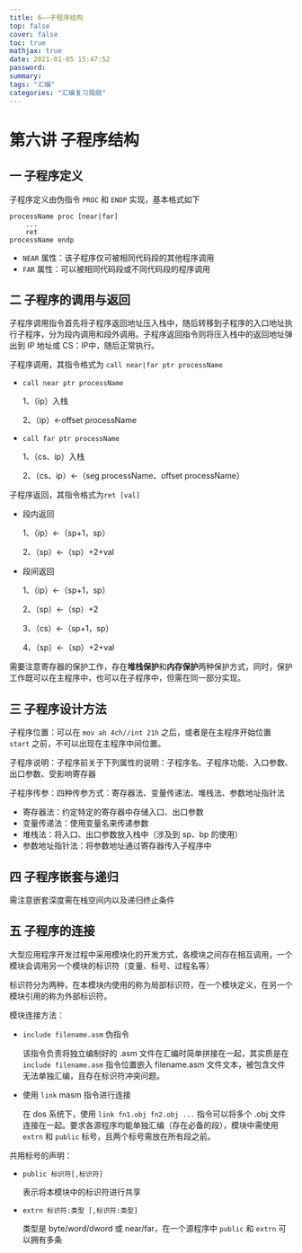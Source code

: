 ```yaml
---
title: 6——子程序结构
top: false
cover: false
toc: true
mathjax: true
date: 2021-01-05 15:47:52
password:
summary:
tags: "汇编"
categories: "汇编复习简纲"
---
```


# 第六讲 子程序结构

## 一 子程序定义

子程序定义由伪指令 `PROC` 和 `ENDP` 实现，基本格式如下

```assembly
processName proc [near|far]
	...
	ret
processName endp
```

* `NEAR` 属性：该子程序仅可被相同代码段的其他程序调用
* `FAR` 属性：可以被相同代码段或不同代码段的程序调用

## 二 子程序的调用与返回

子程序调用指令首先将子程序返回地址压入栈中，随后转移到子程序的入口地址执行子程序，分为段内调用和段外调用。子程序返回指令则将压入栈中的返回地址弹出到 IP 地址或 CS：IP中，随后正常执行。

子程序调用，其指令格式为 `call near|far ptr processName`

* `call near ptr processName`

    1、（ip）入栈

    2、（ip）<-offset processName

* `call far ptr processName`

    1、（cs、ip）入栈

    2、（cs、ip）<-（seg processName、offset processName）

子程序返回，其指令格式为`ret [val]`

* 段内返回

    1、（ip）<-（sp+1，sp）

    2、（sp）<-（sp）+2+val

* 段间返回

    1、（ip）<-（sp+1，sp）

    2、（sp）<-（sp）+2

    3、（cs）<-（sp+1，sp）

    4、（sp）<-（sp）+2+val

需要注意寄存器的保护工作，存在**堆栈保护**和**内存保护**两种保护方式，同时，保护工作既可以在主程序中，也可以在子程序中，但需在同一部分实现。

## 三 子程序设计方法

子程序位置：可以在 `mov ah 4ch//int 21h` 之后，或者是在主程序开始位置 `start` 之前，不可以出现在主程序中间位置。

子程序说明：子程序前关于下列属性的说明：子程序名、子程序功能、入口参数、出口参数、受影响寄存器

子程序传参：四种传参方式：寄存器法、变量传递法、堆栈法、参数地址指针法

* 寄存器法：约定特定的寄存器中存储入口、出口参数
* 变量传递法：使用变量名来传递参数
* 堆栈法：将入口、出口参数放入栈中（涉及到 sp、bp 的使用）
* 参数地址指针法：将参数地址通过寄存器传入子程序中

## 四 子程序嵌套与递归

需注意嵌套深度需在栈空间内以及递归终止条件

## 五 子程序的连接

大型应用程序开发过程中采用模块化的开发方式，各模块之间存在相互调用，一个模块会调用另一个模块的标识符（变量、标号、过程名等）

标识符分为两种，在本模块内使用的称为局部标识符，在一个模块定义，在另一个模块引用的称为外部标识符。

模块连接方法：

* `include filename.asm` 伪指令

    该指令负责将独立编制好的 .asm 文件在汇编时简单拼接在一起，其实质是在 `include filename.asm` 指令位置嵌入 filename.asm 文件文本，被包含文件无法单独汇编，且存在标识符冲突问题。

* 使用 `link` masm 指令进行连接

    在 dos 系统下，使用 `link fn1.obj fn2.obj ...` 指令可以将多个 .obj 文件连接在一起。要求各源程序均能单独汇编（存在必备的段），模块中需使用 `extrn` 和 `public` 标号，且两个标号需放在所有段之前。

共用标号的声明：

* `public 标识符[,标识符]`

    表示将本模块中的标识符进行共享

* `extrn 标识符:类型 [,标识符:类型]`

    类型是 byte/word/dword 或 near/far，在一个源程序中 `public` 和 `extrn` 可以拥有多条
